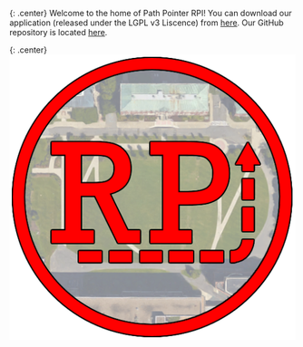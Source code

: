 <link rel="stylesheet" href="css/style.css">

{: .center}
Welcome to the home of Path Pointer RPI!  You can download our application (released under the LGPL v3 Liscence) from [here](https://github.com/jfucci/PathPointerRPI/raw/master/Application/PathPointer.apk). Our GitHub repository is located [here](https://github.com/jfucci/PathPointerRPI).

{: .center}
![Path Pointer RPI Logo](img/FinalLarge.png)

